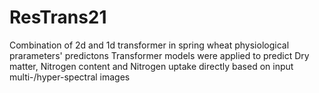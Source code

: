 # ResTrans21
Combination of 2d and 1d transformer in spring wheat physiological prarameters' predictons
Transformer models were applied to predict Dry matter, Nitrogen content and Nitrogen uptake directly based on input multi-/hyper-spectral images
